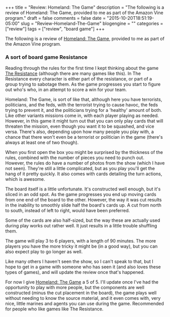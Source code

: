 +++
title = "Review: Homeland: The Game"
description = "The following is a review of Homeland: The Game, provided to me as part of the Amazon Vine program."
draft = false
comments = false
date = "2015-10-20T18:51:19-05:00"
slug = "Review-Homeland-The-Game"
blogengine = ""
categories = ["review"]
tags = ["review", "board game"]
+++

<div class="note"><p>The following is a review of <a href="http://amzn.to/1OH1avz">Homeland: The Game</a>, provided to me as part of the Amazon Vine program.</p></div>

<h3>A sort of board game Resistance</h3>

<p>Reading through the rules for the first time I kept thinking about the game <a href="http://amzn.to/1PFllJu">The Resistance</a> (although there are many games like this). In The Resistance every character is either part of the resistance, or part of a group trying to sabotage them. As the game progresses you start to figure out who's who, in an attempt to score a win for your team.</p>

<p>Homeland: The Game, is sort of like that, although here you have terrorists, politicians, and the feds, with the terrorist trying to cause havoc, the feds trying to prevent it, and the politicians trying for a 'healthy' amount of both. Like other variants missions come in, with each player playing as needed. However, in this game it might turn out that you can only play cards that will threaten the mission, even though you want it to be squashed, and vice versa. There's also, depending upon how many people you play with, a chance that there won't even be a terrorist or politician in the game (there's always at least one of two though).</p>

<p>When you first open the box you might be surprised by the thickness of the rules, combined with the number of pieces you need to punch out. However, the rules do have a number of photos from the show (which I have not seen). They're still a little complicated, but as you play you'll get the hang of it pretty quickly. It also comes with cards detailing the turn actions, which is awesome.</p>

<p>The board itself is a little unfortunate. It's constructed well enough, but it's sliced in an odd spot. As the game progresses you end up moving cards from one end of the board to the other. However, the way it was cut results in the inability to smoothly slide half the board's cards up. A cut from north to south, instead of left to right, would have been preferred.</p>

<p>Some of the cards are also half-sized, but the way these are actually used during play works out rather well. It just results in a little trouble shuffling them.</p>

<p>The game will play 3 to 6 players, with a length of 90 minutes. The more players you have the more tricky it might be (in a good way), but you can also expect play to go longer as well.</p>

<p>Like many others I haven't seen the show, so I can't speak to that, but I hope to get in a game with someone who has seen it (and also loves these types of games), and will update the review once that's happened.</p>

<p>For now I give <a href="http://amzn.to/1OH1avz">Homeland: The Game</a> a 5 of 5. I'll update once I've had the opportunity to play with more people, but the components are well constructed (minus the cut placement in the board), the game plays well without needing to know the source material, and it even comes with, very nice, little marines and agents you can use during the game. Recommended for people who like games like The Resistance.</p>
